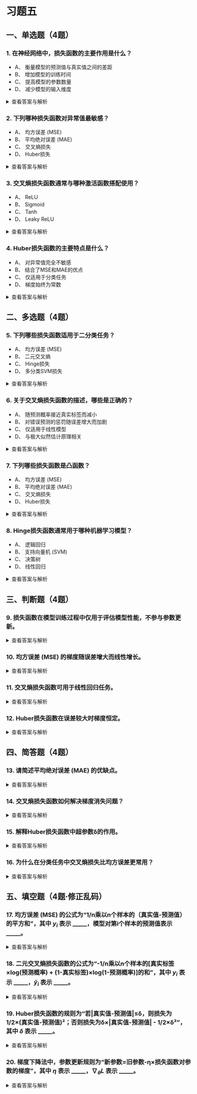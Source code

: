 # 习题五

## 一、单选题（4题）
### 1. 在神经网络中，损失函数的主要作用是什么？
- A、 衡量模型的预测值与真实值之间的差距
- B、 增加模型的训练时间
- C、 提高模型的参数数量
- D、 减少模型的输入维度
<details>
  <summary>查看答案与解析</summary>
  答案：A<br>
  解析：损失函数的核心作用是量化模型预测与真实值之间的差异，为模型优化提供方向。
</details>

### 2. 下列哪种损失函数对异常值最敏感？
- A、 均方误差 (MSE)
- B、 平均绝对误差 (MAE)
- C、 交叉熵损失
- D、 Huber损失
<details>
  <summary>查看答案与解析</summary>
  答案：A<br>
  解析：MSE通过平方计算误差，会放大异常值的影响，因此对异常值最敏感。
</details>

### 3. 交叉熵损失函数通常与哪种激活函数搭配使用？
- A、 ReLU
- B、 Sigmoid
- C、 Tanh
- D、 Leaky ReLU
<details>
  <summary>查看答案与解析</summary>
  答案：B<br>
  解析：交叉熵损失常与Sigmoid或Softmax激活函数结合，用于分类任务中概率分布的优化。
</details>

### 4. Huber损失函数的主要特点是什么？
- A、 对异常值完全不敏感
- B、 结合了MSE和MAE的优点
- C、 仅适用于分类任务
- D、 梯度始终为常数
<details>
  <summary>查看答案与解析</summary>
  答案：B<br>
  解析：Huber损失在误差较小时类似MSE，误差较大时类似MAE，平衡了对异常值的敏感性和梯度稳定性。
</details>


## 二、多选题（4题）
### 5. 下列哪些损失函数适用于二分类任务？
- A、 均方误差 (MSE)
- B、 二元交叉熵
- C、 Hinge损失
- D、 多分类SVM损失
<details>
  <summary>查看答案与解析</summary>
  答案：ABC<br>
  解析：MSE、二元交叉熵和Hinge损失均可用于二分类任务，而多分类SVM损失适用于多分类场景。
</details>

### 6. 关于交叉熵损失函数的描述，哪些是正确的？
- A、 随预测概率接近真实标签而减小
- B、 对错误预测的惩罚随误差增大而加剧
- C、 仅适用于线性模型
- D、 与极大似然估计原理相关
<details>
  <summary>查看答案与解析</summary>
  答案：ABD<br>
  解析：交叉熵损失与极大似然估计一致，其值随预测准确度提升而下降，且对严重错误惩罚更重。
</details>

### 7. 下列哪些损失函数是凸函数？
- A、 均方误差 (MSE)
- B、 平均绝对误差 (MAE)
- C、 交叉熵损失
- D、 Huber损失
<details>
  <summary>查看答案与解析</summary>
  答案：ACD<br>
  解析：MSE、交叉熵和Huber损失在特定条件下是凸函数，而MAE虽凸但梯度不连续。
</details>

### 8. Hinge损失函数通常用于哪种机器学习模型？
- A、 逻辑回归
- B、 支持向量机 (SVM)
- C、 决策树
- D、 线性回归
<details>
  <summary>查看答案与解析</summary>
  答案：B<br>
  解析：Hinge损失是支持向量机中的核心损失函数，用于最大化分类间隔。
</details>


## 三、判断题（4题）
### 9. 损失函数在模型训练过程中仅用于评估模型性能，不参与参数更新。
<details>
  <summary>查看答案与解析</summary>
  答案：错误<br>
  解析：损失函数不仅评估性能，其梯度还直接指导模型参数的优化更新。
</details>

### 10. 均方误差 (MSE) 的梯度随误差增大而线性增长。
<details>
  <summary>查看答案与解析</summary>
  答案：正确<br>
  解析：MSE的梯度为“2×(真实值-预测值)”，与误差成正比，误差越大梯度越大。
</details>

### 11. 交叉熵损失函数可用于线性回归任务。
<details>
  <summary>查看答案与解析</summary>
  答案：错误<br>
  解析：交叉熵损失专用于分类任务，回归任务常使用MSE、MAE等损失函数。
</details>

### 12. Huber损失函数在误差较大时梯度恒定。
<details>
  <summary>查看答案与解析</summary>
  答案：正确<br>
  解析：当误差超过阈值δ时，Huber损失转为线性，梯度为常数，减轻异常值影响。
</details>


## 四、简答题（4题）
### 13. 请简述平均绝对误差 (MAE) 的优缺点。
<details>
  <summary>查看答案与解析</summary>
  答案：优点：对异常值不敏感，梯度稳定；缺点：在零点不可导，优化效率较低。<br>
  解析：MAE的绝对值计算使其对异常值鲁棒，但梯度不连续性可能影响收敛速度。
</details>

### 14. 交叉熵损失函数如何解决梯度消失问题？
<details>
  <summary>查看答案与解析</summary>
  答案：通过与Sigmoid/Softmax激活函数结合，其梯度公式中的“真实值”与“预测值”相减，避免了梯度饱和。<br>
  解析：例如，二元交叉熵的梯度为“预测值-真实值”，当预测与真实值差异大时梯度仍显著，促进有效学习。
</details>

### 15. 解释Huber损失函数中超参数δ的作用。
<details>
  <summary>查看答案与解析</summary>
  答案：δ控制从平方损失转向线性损失的阈值。误差小于δ时使用MSE，大于δ时使用MAE，平衡灵敏度和鲁棒性。<br>
  解析：δ越小则越接近MAE，对异常值更鲁棒；δ越大则越接近MSE，对小幅误差更敏感。
</details>

### 16. 为什么在分类任务中交叉熵损失比均方误差更常用？
<details>
  <summary>查看答案与解析</summary>
  答案：交叉熵损失与概率输出匹配，梯度更利于优化；MSE在概率场景下易导致梯度饱和和收敛缓慢。<br>
  解析：交叉熵的梯度直接关联概率误差，而MSE的梯度在概率接近0或1时会减弱，影响训练效率。
</details>


## 五、填空题（4题·修正乱码）
### 17. 均方误差 (MSE) 的公式为“1/n乘以n个样本的（真实值-预测值）的平方和”，其中 ${y_{i}}$ 表示 _____，模型对第i个样本的预测值表示 _____。
<details>
  <summary>查看答案与解析</summary>
  答案：第i个样本的真实值；$\hat{y}_{i}$（模型对第i个样本的预测值）<br>
  解析：${y_{i}}$ 是第i个样本的真实标签或真实输出，$\hat{y}_{i}$ 是模型针对该样本的预测结果。
</details>

### 18. 二元交叉熵损失函数的公式为“-1/n乘以n个样本的[真实标签×log(预测概率) + (1-真实标签)×log(1-预测概率)]的和”，其中 ${y_{i}}$ 表示 _____，$\hat{y}_{i}$ 表示 _____。
<details>
  <summary>查看答案与解析</summary>
  答案：第i个样本的二分类真实标签（0或1）；模型预测第i个样本为正类的概率<br>
  解析：二分类中真实标签仅取0（负类）或1（正类），预测概率需在0-1之间，与Sigmoid激活函数输出匹配。
</details>

### 19. Huber损失函数的规则为“若|真实值-预测值|≤δ，则损失为1/2×(真实值-预测值)²；否则损失为δ×|真实值-预测值| - 1/2×δ²”，其中 ${δ}$ 表示 _____。
<details>
  <summary>查看答案与解析</summary>
  答案：控制损失函数类型切换的阈值超参数<br>
  解析：δ是人工设定的超参数，决定Huber损失从“平方损失”（适用于小误差）转为“线性损失”（适用于大误差）的边界。
</details>

### 20. 梯度下降法中，参数更新规则为“新参数=旧参数-η×损失函数对参数的梯度”，其中 ${η}$ 表示 _____，${∇_{θ}L}$ 表示 _____。
<details>
  <summary>查看答案与解析</summary>
  答案：学习率（控制参数更新步长）；损失函数对参数θ的梯度<br>
  解析：η决定每次参数更新的幅度（步长），梯度∇_{θ}L指示损失函数下降最快的方向，两者共同决定参数更新的效率和收敛性。
</details>
